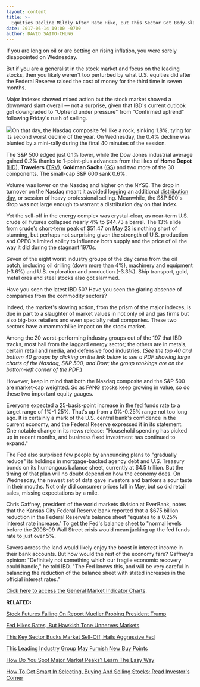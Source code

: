 ```yaml
---
layout: content
title: >-
  Equities Decline Mildly After Rate Hike, But This Sector Got Body-Slammed
date: 2017-06-14 19:00 -0700
author: DAVID SAITO-CHUNG
---
```








 If you are long on oil or are betting on rising inflation, you were sorely disappointed on Wednesday.


But if you are a generalist in the stock market and focus on the leading stocks, then you likely weren't too perturbed by what U.S. equities did after the Federal Reserve raised the cost of money for the third time in seven months.


Major indexes showed mixed action but the stock market showed a downward slant overall — not a surprise, given that IBD's current outlook got downgraded to "Uptrend under pressure" from "Confirmed uptrend" following Friday's rush of selling.


![](https://www.investors.com/wp-content/uploads/2017/06/MP_3x3_061417-1-193x300.png)On that day, the Nasdaq composite fell like a rock, sinking 1.8%, tying for its second worst decline of the year. On Wednesday, the 0.4% decline was blunted by a mini-rally during the final 40 minutes of the session.


The S&P 500 edged just 0.1% lower, while the Dow Jones industrial average gained 0.2% thanks to 1-point-plus advances from the likes of **Home Depot** ([HD](https://research.investors.com/quote.aspx?symbol=HD)), **Travelers** ([TRV](https://research.investors.com/quote.aspx?symbol=TRV)), **Goldman Sachs** ([GS](https://research.investors.com/quote.aspx?symbol=GS)) and two more of the 30 components. The small-cap S&P 600 sank 0.6%.


Volume was lower on the Nasdaq and higher on the NYSE. The drop in turnover on the Nasdaq meant it avoided logging an additional [distribution day](http://education.investors.com/lesson.aspx?id=735759&sourceid=735764), or session of heavy professional selling. Meanwhile, the S&P 500's drop was not large enough to warrant a distribution day on that index.


Yet the sell-off in the energy complex was crystal-clear, as near-term U.S. crude oil futures collapsed nearly 4% to $44.73 a barrel. The 13% slide from crude's short-term peak of $51.47 on May 23 is nothing short of stunning, but perhaps not surprising given the strength of U.S. production and OPEC's limited ability to influence both supply and the price of oil the way it did during the stagnant 1970s.


Seven of the eight worst industry groups of the day came from the oil patch, including oil drilling (down more than 4%), machinery and equipment (-3.6%) and U.S. exploration and production (-3.3%). Ship transport, gold, metal ores and steel stocks also got slammed.


Have you seen the latest IBD 50? Have you seen the glaring absence of companies from the commodity sectors?


Indeed, the market's slowing action, from the prism of the major indexes, is due in part to a slaughter of market values in not only oil and gas firms but also big-box retailers and even specialty retail companies. These two sectors have a mammothlike impact on the stock market.


Among the 20 worst-performing industry groups out of the 197 that IBD tracks, most hail from the laggard energy sector; the others are in metals, certain retail and media, and defensive food industries. (*See the top 40 and bottom 40 groups by clicking on the link below to see a PDF showing large charts of the Nasdaq, S&P 500, and Dow; the group rankings are on the bottom-left corner of the PDF.*)


However, keep in mind that both the Nasdaq composite and the S&P 500 are market-cap weighted. So as FANG stocks keep growing in value, so do these two important equity gauges.


Everyone expected a 25-basis-point increase in the fed funds rate to a target range of 1%-1.25%. That's up from a 0%-0.25% range not too long ago. It is certainly a mark of the U.S. central bank's confidence in the current economy, and the Federal Reserve expressed it in its statement. One notable change in its news release: "Household spending has picked up in recent months, and business fixed investment has continued to expand."


The Fed also surprised few people by announcing plans to "gradually reduce" its holdings in mortgage-backed agency debt and U.S. Treasury bonds on its humongous balance sheet, currently at $4.5 trillion. But the timing of that plan will no doubt depend on how the economy does. On Wednesday, the newest set of data gave investors and bankers a sour taste in their mouths. Not only did consumer prices fall in May, but so did retail sales, missing expectations by a mile.


Chris Gaffney, president of the world markets division at EverBank, notes that the Kansas City Federal Reserve bank reported that a $675 billion reduction in the Federal Reserve's balance sheet "equates to a 0.25% interest rate increase." To get the Fed's balance sheet to "normal levels before the 2008-09 Wall Street crisis would mean jacking up the fed funds rate to just over 5%.


Savers across the land would likely enjoy the boost in interest income in their bank accounts. But how would the rest of the economy fare? Gaffney's opinion: "Definitely not something which our fragile economic recovery could handle," he told IBD. "The Fed knows this, and will be very careful in balancing the reduction of the balance sheet with stated increases in the official interest rates."


[Click here to access the General Market Indicator Charts](https://www.investors.com/wp-content/uploads/2017/06/IBD1406153639GMI.pdf).


**RELATED:**


[Stock Futures Falling On Report Mueller Probing President Trump](https://www.investors.com/market-trend/stock-market-today/futures-these-6-financials-passed-feds-first-test/)


[Fed Hikes Rates, But Hawkish Tone Unnerves Markets](https://www.investors.com/news/economy/fed-hikes-rates-details-plans-to-shrink-balance-sheet/)


[This Key Sector Bucks Market Sell-Off, Hails Aggressive Fed](https://www.investors.com/news/bank-stocks-fall-test-key-levels-after-weak-data-alters-fed-odds/)


[This Leading Industry Group May Furnish New Buy Points](https://www.investors.com/market-trend/stock-market-today/defensive-stocks-lead-apple-down-can-this-group-supply-new-buy-points/)


[How Do You Spot Major Market Peaks? Learn The Easy Way](https://www.investors.com/how-to-invest/investors-corner/how-do-you-spot-a-major-market-top-easy-look-for-heavy-distribution/)


[How To Get Smart In Selecting, Buying And Selling Stocks: Read Investor's Corner](https://www.investors.com/category/how-to-invest/investors-corner/)





